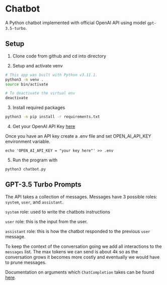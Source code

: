 # Chatbot

A Python chatbot implemented with official OpenAI API using model `gpt-3.5-turbo`.

## Setup
1. Clone code from github and cd into directory

2. Setup and activate venv

```bash
# This app was built with Python v3.11.1.
python3 -m venv .
source bin/activate

# To deactivate the virtual env
deactivate
```

3. Install required packages

```bash
python3 -m pip install -r requirements.txt
```

4. Get your OpenAI API Key <a href="https://platform.openai.com/account/api-keys" target="_blank">here</a>

Once you have an API key create a .env file and set OPEN_AI_API_KEY environment variable.
```
echo 'OPEN_AI_API_KEY = "your key here"' >> .env
```

5. Run the program with
```
python3 chatbot.py
```

## GPT-3.5 Turbo Prompts

The API takes a collection of messages. Messages have 3 possible roles: `system`, `user`, and `assistant`.

`system` role: used to write the chatbots instructions

`user` role: this is the input from the user.

`assistant` role: this is how the chatbot responded to the previous `user` message.

To keep the context of the conversation going we add all interactions to the `messages` list. The max tokens we can send is about 4k so as the conversation grows it becomes more costly and eventually we would have to prune messages.

Documentation on arguments which `ChatCompletion` takes can be found [here](https://platform.openai.com/docs/api-reference/chat/create).
